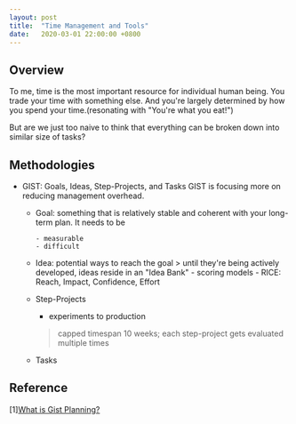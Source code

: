 ```yaml
---
layout: post
title:  "Time Management and Tools"
date:   2020-03-01 22:00:00 +0800
---
```

## Overview

To me, time is the most important resource for individual human being. You trade your time with something else. And you're largely determined by how you spend your time.(resonating with "You're what you eat!")

But are we just too naive to think that everything can be broken down into similar size of tasks?

## Methodologies

- GIST: Goals, Ideas, Step-Projects, and Tasks
    GIST is focusing more on reducing management overhead.

  - Goal: something that is relatively stable and coherent with your long-term plan. It needs to be

        - measurable
        - difficult
  
  - Idea: potential ways to reach the goal
        > until they're being actively developed, ideas reside in an "Idea Bank"
        - scoring models
          - RICE: Reach, Impact, Confidence, Effort
  
  - Step-Projects
    - experiments to production
    > capped timespan 10 weeks; each step-project gets evaluated multiple times
  - Tasks 


## Reference
[1][What is Gist Planning?](https://www.evernote.com/l/AapPbht7wztLQqtka0cScse3AzkMtufdx1w)
